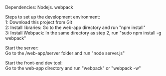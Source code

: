 Dependencies:
Nodejs.
webpack   

Steps to set up the development environment:   
1: Download this project from Git   
2: Install libraries: Go to the web-app directory and run "npm install"   
3: Install Webpack: In the same directory as step 2, run "sudo npm install -g webpack"   

Start the server:   
Go to the /web-app/server folder and run "node server.js"  

Start the front-end dev tool:   
Go to the web-app directory and run "webpack" or "webpack -w"   
